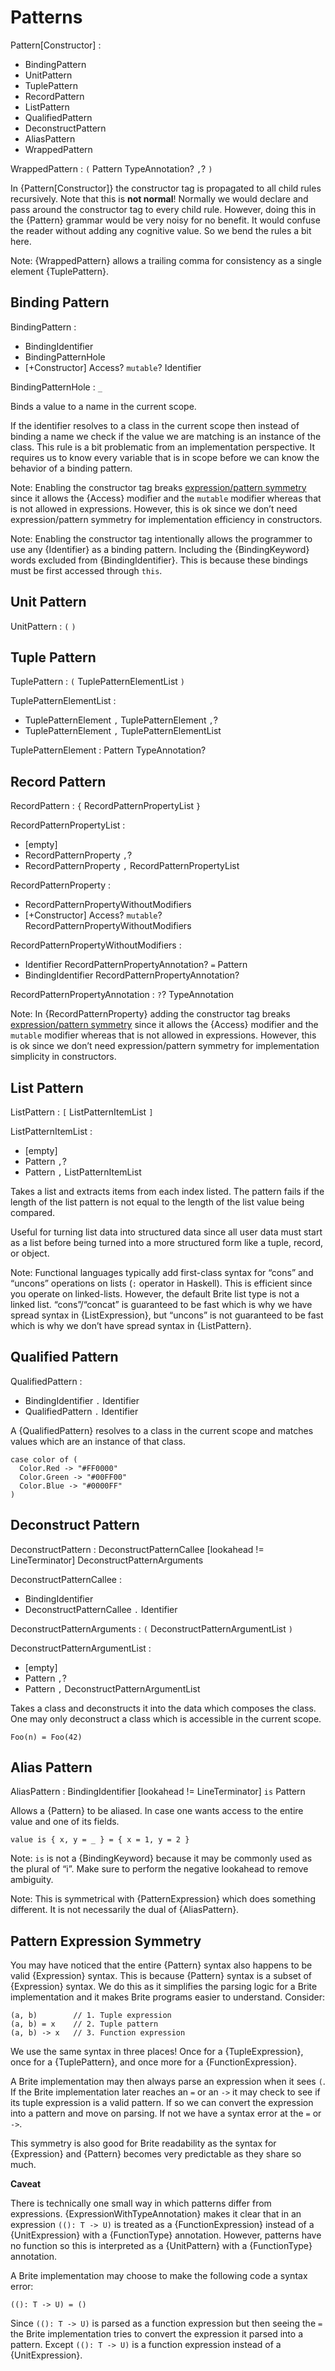 # Patterns

Pattern[Constructor] :
  - BindingPattern
  - UnitPattern
  - TuplePattern
  - RecordPattern
  - ListPattern
  - QualifiedPattern
  - DeconstructPattern
  - AliasPattern
  - WrappedPattern

WrappedPattern : `(` Pattern TypeAnnotation? `,`? `)`

In {Pattern[Constructor]} the constructor tag is propagated to all child rules recursively. Note that this is **not normal**! Normally we would declare and pass around the constructor tag to every child rule. However, doing this in the {Pattern} grammar would be very noisy for no benefit. It would confuse the reader without adding any cognitive value. So we bend the rules a bit here.

Note: {WrappedPattern} allows a trailing comma for consistency as a single element {TuplePattern}.

## Binding Pattern

BindingPattern :
  - BindingIdentifier
  - BindingPatternHole
  - [+Constructor] Access? `mutable`? Identifier

BindingPatternHole : `_`

Binds a value to a name in the current scope.

If the identifier resolves to a class in the current scope then instead of binding a name we check if the value we are matching is an instance of the class. This rule is a bit problematic from an implementation perspective. It requires us to know every variable that is in scope before we can know the behavior of a binding pattern.

Note: Enabling the constructor tag breaks [expression/pattern symmetry](#sec-Pattern-Expression-Symmetry) since it allows the {Access} modifier and the `mutable` modifier whereas that is not allowed in expressions. However, this is ok since we don’t need expression/pattern symmetry for implementation efficiency in constructors.

Note: Enabling the constructor tag intentionally allows the programmer to use any {Identifier} as a binding pattern. Including the {BindingKeyword} words excluded from {BindingIdentifier}. This is because these bindings must be first accessed through `this`.

## Unit Pattern

UnitPattern : `(` `)`

## Tuple Pattern

TuplePattern : `(` TuplePatternElementList `)`

TuplePatternElementList :
  - TuplePatternElement `,` TuplePatternElement `,`?
  - TuplePatternElement `,` TuplePatternElementList

TuplePatternElement : Pattern TypeAnnotation?

## Record Pattern

RecordPattern : `{` RecordPatternPropertyList `}`

RecordPatternPropertyList :
  - [empty]
  - RecordPatternProperty `,`?
  - RecordPatternProperty `,` RecordPatternPropertyList

RecordPatternProperty :
  - RecordPatternPropertyWithoutModifiers
  - [+Constructor] Access? `mutable`? RecordPatternPropertyWithoutModifiers

RecordPatternPropertyWithoutModifiers :
  - Identifier RecordPatternPropertyAnnotation? `=` Pattern
  - BindingIdentifier RecordPatternPropertyAnnotation?

RecordPatternPropertyAnnotation : `?`? TypeAnnotation

Note: In {RecordPatternProperty} adding the constructor tag breaks [expression/pattern symmetry](#sec-Pattern-Expression-Symmetry) since it allows the {Access} modifier and the `mutable` modifier whereas that is not allowed in expressions. However, this is ok since we don’t need expression/pattern symmetry for implementation simplicity in constructors.

## List Pattern

ListPattern : `[` ListPatternItemList `]`

ListPatternItemList :
  - [empty]
  - Pattern `,`?
  - Pattern `,` ListPatternItemList

Takes a list and extracts items from each index listed. The pattern fails if the length of the list pattern is not equal to the length of the list value being compared.

Useful for turning list data into structured data since all user data must start as a list before being turned into a more structured form like a tuple, record, or object.

Note: Functional languages typically add first-class syntax for “cons” and “uncons” operations on lists (`:` operator in Haskell). This is efficient since you operate on linked-lists. However, the default Brite list type is not a linked list. “cons”/“concat” is guaranteed to be fast which is why we have spread syntax in {ListExpression}, but “uncons” is not guaranteed to be fast which is why we don’t have spread syntax in {ListPattern}.

## Qualified Pattern

QualifiedPattern :
  - BindingIdentifier `.` Identifier
  - QualifiedPattern `.` Identifier

A {QualifiedPattern} resolves to a class in the current scope and matches values which are an instance of that class.

```ite example
case color of (
  Color.Red -> "#FF0000"
  Color.Green -> "#00FF00"
  Color.Blue -> "#0000FF"
)
```

## Deconstruct Pattern

DeconstructPattern : DeconstructPatternCallee [lookahead != LineTerminator] DeconstructPatternArguments

DeconstructPatternCallee :
  - BindingIdentifier
  - DeconstructPatternCallee `.` Identifier

DeconstructPatternArguments : `(` DeconstructPatternArgumentList `)`

DeconstructPatternArgumentList :
  - [empty]
  - Pattern `,`?
  - Pattern `,` DeconstructPatternArgumentList

Takes a class and deconstructs it into the data which composes the class. One may only deconstruct a class which is accessible in the current scope.

```ite example
Foo(n) = Foo(42)
```

## Alias Pattern

AliasPattern : BindingIdentifier [lookahead != LineTerminator] `is` Pattern

Allows a {Pattern} to be aliased. In case one wants access to the entire value and one of its fields.

```ite example
value is { x, y = _ } = { x = 1, y = 2 }
```

Note: `is` is not a {BindingKeyword} because it may be commonly used as the plural of “i”. Make sure to perform the negative lookahead to remove ambiguity.

Note: This is symmetrical with {PatternExpression} which does something different. It is not necessarily the dual of {AliasPattern}.

## Pattern Expression Symmetry

You may have noticed that the entire {Pattern} syntax also happens to be valid {Expression} syntax. This is because {Pattern} syntax is a subset of {Expression} syntax. We do this as it simplifies the parsing logic for a Brite implementation and it makes Brite programs easier to understand. Consider:

```ite example
(a, b)        // 1. Tuple expression
(a, b) = x    // 2. Tuple pattern
(a, b) -> x   // 3. Function expression
```

We use the same syntax in three places! Once for a {TupleExpression}, once for a {TuplePattern}, and once more for a {FunctionExpression}.

A Brite implementation may then always parse an expression when it sees `(`. If the Brite implementation later reaches an `=` or an `->` it may check to see if its tuple expression is a valid pattern. If so we can convert the expression into a pattern and move on parsing. If not we have a syntax error at the `=` or `->`.

This symmetry is also good for Brite readability as the syntax for {Expression} and {Pattern} becomes very predictable as they share so much.

**Caveat**

There is technically one small way in which patterns differ from expressions. {ExpressionWithTypeAnnotation} makes it clear that in an expression `((): T -> U)` is treated as a {FunctionExpression} instead of a {UnitExpression} with a {FunctionType} annotation. However, patterns have no function so this is interpreted as a {UnitPattern} with a {FunctionType} annotation.

A Brite implementation may choose to make the following code a syntax error:

```ite example
((): T -> U) = ()
```

Since `((): T -> U)` is parsed as a function expression but then seeing the `=` the Brite implementation tries to convert the expression it parsed into a pattern. Except `((): T -> U)` is a function expression instead of a {UnitExpression}.
